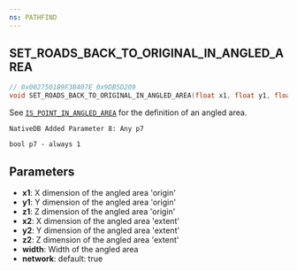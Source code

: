 ```yaml
---
ns: PATHFIND
---
```

## SET_ROADS_BACK_TO_ORIGINAL_IN_ANGLED_AREA

```c
// 0x0027501B9F3B407E 0x9DB5D209
void SET_ROADS_BACK_TO_ORIGINAL_IN_ANGLED_AREA(float x1, float y1, float z1, float x2, float y2, float z2, float width, BOOL network);
```

See [`IS_POINT_IN_ANGLED_AREA`](#_0x2A70BAE8883E4C81) for the definition of an angled area.

```
NativeDB Added Parameter 8: Any p7

bool p7 - always 1  
```

## Parameters
* **x1**: X dimension of the angled area 'origin'
* **y1**: Y dimension of the angled area 'origin'
* **z1**: Z dimension of the angled area 'origin'
* **x2**: X dimension of the angled area 'extent'
* **y2**: Y dimension of the angled area 'extent'
* **z2**: Z dimension of the angled area 'extent'
* **width**: Width of the angled area
* **network**: default: true
